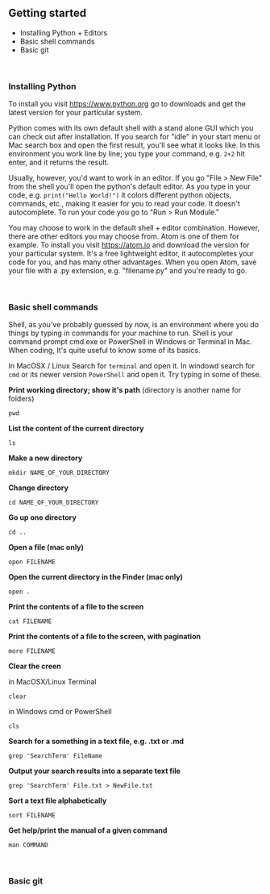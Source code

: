 ## Getting started

* Installing Python + Editors
* Basic shell commands
* Basic git

&nbsp;
&nbsp;

### Installing Python

To install you visit https://www.python.org go to downloads and get the latest version for your particular system.

Python comes with its own default shell with a stand alone GUI which you can check out after installation. If you search for "idle" in your start menu or Mac search box and open the first result, you'll see what it looks like. In this environment you work line by line; you type your command, e.g. `2+2` hit enter, and it returns the result. 

Usually, however, you'd want to work in an editor. If you go "File > New File" from the shell you'll open the python's default editor. As you type in your code, e.g. `print("Hello World!")` it colors different python objects, commands, etc., making it easier for you to read your code. It doesn't autocomplete. To run your code you go to  "Run > Run Module."

You may choose to work in the default shell + editor combination. However, there are other editors you may choose from. Atom is one of them for example. To install you visit https://atom.io and download the version for your particular system. It's a free lightweight editor, it autocompletes your code for you, and has many other advantages. When you open Atom, save your file with a .py extension, e.g. "filename.py" and you're ready to go.

&nbsp;

### Basic shell commands

Shell, as you've probably guessed by now, is an environment where you do things by typing in commands for your machine to run. Shell is your command prompt cmd.exe or PowerShell in Windows or Terminal in Mac. When coding, It's quite useful to know some of its basics.

In MacOSX / Linux Search for `terminal` and open it. In windowd search for `cmd` or its newer version `PowerShell` and open it. Try typing in some of these.


**Print working directory; show it's path** (directory is another name for folders)

```
pwd
```

**List the content of the current directory**

```
ls
```

**Make a new directory**

```
mkdir NAME_OF_YOUR_DIRECTORY
```

**Change directory**

```
cd NAME_OF_YOUR_DIRECTORY
```

**Go up one directory**
```
cd ..
```

**Open a file (mac only)**

```
open FILENAME
```

**Open the current directory in the Finder (mac only)**

```
open .
```

**Print the contents of a file to the screen**

```
cat FILENAME
```

**Print the contents of a file to the screen, with pagination**

```
more FILENAME
```

**Clear the creen**

in MacOSX/Linux Terminal
```
clear
```
in Windows cmd or PowerShell
```
cls
```

**Search for a something in a text file, e.g. .txt or .md**

```
grep 'SearchTerm' FileName
```

**Output your search results into a separate text file**

```
grep 'SearchTerm' File.txt > NewFile.txt
```

**Sort a text file alphabetically**
```
sort FILENAME
```

**Get help/print the manual of a given command**
```
man COMMAND
```

&nbsp;

### Basic git



